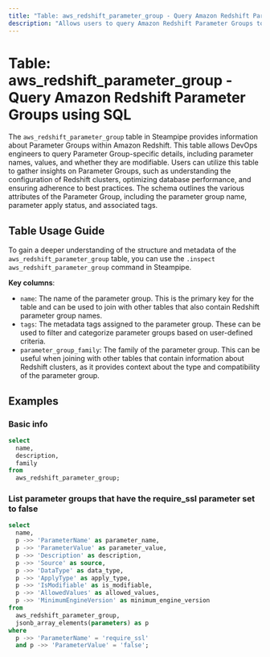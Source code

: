 ```yaml
---
title: "Table: aws_redshift_parameter_group - Query Amazon Redshift Parameter Groups using SQL"
description: "Allows users to query Amazon Redshift Parameter Groups to obtain detailed information about the configuration parameters and settings for Redshift clusters. This can be useful for managing and optimizing the performance of Redshift databases."
---
```


# Table: aws_redshift_parameter_group - Query Amazon Redshift Parameter Groups using SQL

The `aws_redshift_parameter_group` table in Steampipe provides information about Parameter Groups within Amazon Redshift. This table allows DevOps engineers to query Parameter Group-specific details, including parameter names, values, and whether they are modifiable. Users can utilize this table to gather insights on Parameter Groups, such as understanding the configuration of Redshift clusters, optimizing database performance, and ensuring adherence to best practices. The schema outlines the various attributes of the Parameter Group, including the parameter group name, parameter apply status, and associated tags.

## Table Usage Guide

To gain a deeper understanding of the structure and metadata of the `aws_redshift_parameter_group` table, you can use the `.inspect aws_redshift_parameter_group` command in Steampipe.

**Key columns**:

- `name`: The name of the parameter group. This is the primary key for the table and can be used to join with other tables that also contain Redshift parameter group names.
- `tags`: The metadata tags assigned to the parameter group. These can be used to filter and categorize parameter groups based on user-defined criteria.
- `parameter_group_family`: The family of the parameter group. This can be useful when joining with other tables that contain information about Redshift clusters, as it provides context about the type and compatibility of the parameter group.

## Examples

### Basic info

```sql
select
  name,
  description,
  family
from
  aws_redshift_parameter_group;
```


### List parameter groups that have the require_ssl parameter set to false

```sql
select
  name,
  p ->> 'ParameterName' as parameter_name,
  p ->> 'ParameterValue' as parameter_value,
  p ->> 'Description' as description,
  p ->> 'Source' as source,
  p ->> 'DataType' as data_type,
  p ->> 'ApplyType' as apply_type,
  p ->> 'IsModifiable' as is_modifiable,
  p ->> 'AllowedValues' as allowed_values,
  p ->> 'MinimumEngineVersion' as minimum_engine_version
from
  aws_redshift_parameter_group,
  jsonb_array_elements(parameters) as p
where
  p ->> 'ParameterName' = 'require_ssl'
  and p ->> 'ParameterValue' = 'false';
```
